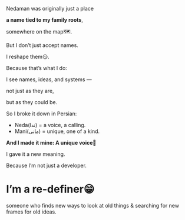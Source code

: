 Nedaman was originally just a place

**a name tied to my family roots**,

somewhere on the map🗺️.

But I don’t just accept names.

I reshape them😏.

Because that’s what I do:

I see names, ideas, and systems —

not just as they are,

but as they could be.

So I broke it down in Persian:
- Neda(ندا) = a voice, a calling.
- Mani(مانی) = unique, one of a kind.

**And I made it mine: A unique voice🙂**

I gave it a new meaning.

Because I’m not just a developer.

# I’m a re-definer😁
someone who finds new ways to look at old things & searching for new frames
for old ideas.